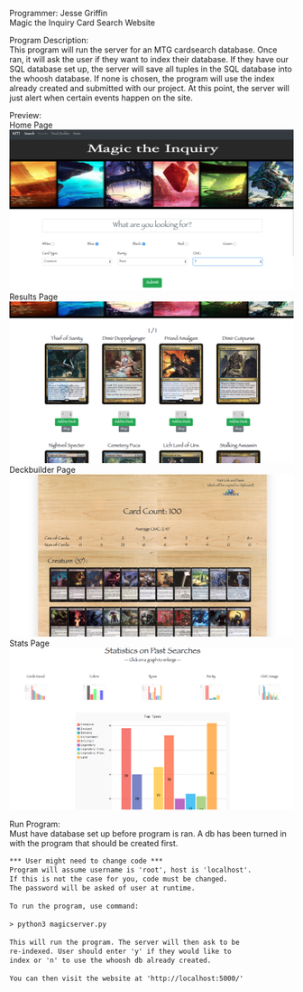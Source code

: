 Programmer: Jesse Griffin  
Magic the Inquiry Card Search Website  

Program Description:  
    This program will run the server for an MTG cardsearch database.
    Once ran, it will ask the user if they want to
    index their database. If they have our SQL database
    set up, the server will save all tuples in the SQL
    database into the whoosh database. If none is chosen,
    the program will use the index already created and submitted
    with our project. At this point, the server will just alert
    when certain events happen on the site.
    
Preview:  
    Home Page  
    ![](images/HomePage.png)  
    Results Page  
    ![](images/ResultsPage.png)  
    Deckbuilder Page  
    ![](images/DeckbuilderPage.png)  
    Stats Page  
    ![](images/StatsPage.png)  

Run Program:  
    Must have database set up before program is ran. A db has
    been turned in with the program that should be created first.

    *** User might need to change code ***
    Program will assume username is 'root', host is 'localhost'.
    If this is not the case for you, code must be changed.
    The password will be asked of user at runtime.

    To run the program, use command:

    > python3 magicserver.py

    This will run the program. The server will then ask to be
    re-indexed. User should enter 'y' if they would like to
    index or 'n' to use the whoosh db already created.

    You can then visit the website at 'http://localhost:5000/'

